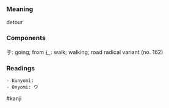 ### Meaning

detour

### Components

于: going; from 辶: walk; walking; road radical variant (no. 162)

### Readings

```
- Kunyomi: 
- Onyomi: ウ
```

#kanji